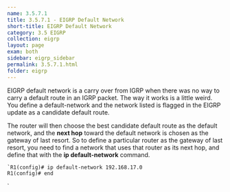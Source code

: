 ```yaml
---
name: 3.5.7.1
title: 3.5.7.1 - EIGRP Default Network
short-title: EIGRP Default Network
category: 3.5 EIGRP
collection: eigrp
layout: page
exam: both
sidebar: eigrp_sidebar
permalink: 3.5.7.1.html
folder: eigrp
---
```

EIGRP default network is a carry over from IGRP when there was no way to carry a default route in an IGRP packet. The way it works is a little weird. You define a default-network and the network listed is flagged in the EIGRP update as a candidate default route.

The router will then choose the best candidate default route as the default network, and the **next hop** toward the default network is chosen as the gateway of last resort. So to define a particular router as the gateway of last resort, you need to find a network that uses that router as its next hop, and define that with the **ip default-network** command.
```
`R1(config)# ip default-network 192.168.17.0
R1(config)# end
```
`
